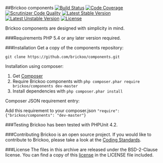 
##Brickoo components
[![Build Status](https://secure.travis-ci.org/brickoo/components.png)](http://travis-ci.org/brickoo/components)
[![Code Coverage](https://scrutinizer-ci.com/g/brickoo/components/badges/coverage.png?b=master)](https://scrutinizer-ci.com/g/brickoo/components/?branch=master)
[![Scrutinizer Code Quality](https://scrutinizer-ci.com/g/brickoo/components/badges/quality-score.png?b=master)](https://scrutinizer-ci.com/g/brickoo/components/?branch=master)
[![Latest Stable Version](https://poser.pugx.org/brickoo/components/v/stable.svg)](https://packagist.org/packages/brickoo/components)
[![Latest Unstable Version](https://poser.pugx.org/brickoo/components/v/unstable.svg)](https://packagist.org/packages/brickoo/components)
[![License](https://poser.pugx.org/brickoo/components/license.svg)](https://packagist.org/packages/brickoo/components)

Brickoo components are designed with simplicity in mind.

###Requirements
PHP 5.4 or any later version required.


###Installation
Get a copy of the components repository:

`git clone https://github.com/brickoo/components.git`


Installation using composer:

1. Get [Composer](http://getcomposer.org/)
2. Require Brickoo components with `php composer.phar require brickoo/components dev-master`
3. Install dependencies with `php composer.phar install`


Composer JSON requirement entry:

Add this requirement to your composer.json `"require": {"brickoo/components": "dev-master"}`


###Testing
Brickoo has been tested with PHPUnit 4.2.


###Contributing
Brickoo is an open source project. If you would like to contribute to Brickoo, please take a look at the
[Coding Standards](http://brickoo.com/#coding_standards).


###License
The files in this archive are released under the BSD-2-Clause license.
You can find a copy of this [license](http://brickoo.com/#license) in the LICENSE file included.
